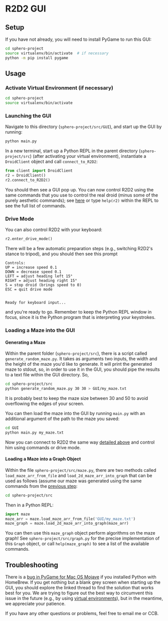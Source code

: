 # R2D2 GUI

## Setup

If you have not already, you will need to install PyGame to run this GUI:

```bash
cd sphero-project
source virtualenv/bin/activate  # if necessary
python -m pip install pygame
```

## Usage

### Activate Virtual Environment (if necessary)

```bash
cd sphero-project
source virtualenv/bin/activate
```

### Launching the GUI
Navigate to this directory (`sphero-project/src/GUI`), and start up the GUI by running:

```bash
python main.py
```

In a new terminal, start up a Python REPL in the parent directory (`sphero-project/src`) (after activating your virtual environment), instantiate a `DroidClient` object and call `connect_to_R2D2`:

```python
from client import DroidClient
r2 = DroidClient()
r2.connect_to_R2D2()
```

You should then see a GUI pop up. You can now control R2D2 using the same commands that you use to control the real droid (minus some of the purely aesthetic commands); see [here](https://github.com/josephcappadona/sphero-project#start-client) or type `help(r2)` within the REPL to see the full list of commands.

### Drive Mode

You can also control R2D2 with your keyboard:

```python
r2.enter_drive_mode()
```

There will be a few automatic preparation steps (e.g., switching R2D2's stance to tripod), and you should then see this prompt

```
Controls:
UP = increase speed 0.1
DOWN = decrease speed 0.1
LEFT = adjust heading left 15°
RIGHT = adjust heading right 15°
S = stop droid (brings speed to 0)
ESC = quit drive mode


Ready for keyboard input...
```

and you're ready to go. Remember to keep the Python REPL window in focus, since it is the Python program that is interpreting your keystrokes.

### Loading a Maze into the GUI

#### Generating a Maze
Within the parent folder (`sphero-project/src`), there is a script called `generate_random_maze.py`. It takes as arguments two inputs, the width and the height of the maze you'd like to generate. It will print the generated maze to stdout, so, in order to use it in the GUI, you should pipe the results to a text file within the GUI directory. So,

```bash
cd sphero-project/src
python generate_random_maze.py 30 30 > GUI/my_maze.txt
```

It is probably best to keep the maze size between 30 and 50 to avoid overflowing the edges of your screen.

You can then load the maze into the GUI by running `main.py` with an additional argument of the path to the maze you saved:

```bash
cd GUI
python main.py my_maze.txt
```

Now you can connect to R2D2 the same way [detailed above](#usage) and control him using commands or drive mode.

#### Loading a Maze into a Graph Object

Within the file `sphero-project/src/maze.py`, there are two methods called `load_maze_arr_from_file` and `load_2d_maze_arr_into_graph` that can be used as follows (assume our maze was generated using the same commands from the [previous step](#generating-a-maze):

```bash
cd sphero-project/src
```

Then in a Python REPL:

```python
import maze
maze_arr = maze.load_maze_arr_from_file('GUI/my_maze.txt')
maze_graph = maze.load_2d_maze_arr_into_graph(maze_arr)
```

You can then use this `maze_graph` object perform algorithms on the maze graph! See `sphero-project/src/graph.py` for the precise implementation of this `Graph` object, or call `help(maze_graph)` to see a list of the available commands.

## Troubleshooting

There is a [bug in PyGame for Mac OS Mojave](https://github.com/pygame/pygame/issues/555) if you installed Python with HomeBrew. If you get nothing but a blank grey screen when starting up the GUI, you should explore the linked thread to find the solution that works best for you. We are trying to figure out the best way to circumvent this issue in the future (e.g., by using [virtual environments](https://www.geeksforgeeks.org/python-virtual-environment/)), but in the meantime, we appreciate your patience.

If you have any other questions or problems, feel free to email me or CCB.
